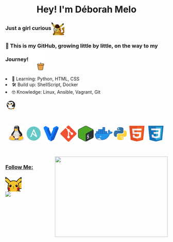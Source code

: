 
<h1 align="center">  Hey! I'm Déborah Melo</h1>
<h3> Just a girl curious<img align="center" src="https://github.com/dehmelo/dehmelo/blob/main/assets/detectivepikachu.png" width="40"></h3>
<h3>  🚀 This is my GitHub, growing little by little, on the way to my Journey! <img align="center" src="https://github.com/dehmelo/dehmelo/blob/main/assets/tree.gif" width="50"></h3>

<li> 🌱 Learning: Python, HTML, CSS  </li>
<li> 🛠️ Build up: ShellScript, Docker </li>
<li> 🤓 Knowledge: Linux, Ansible, Vagrant, Git
  
<img align="center" src="https://github.com/dehmelo/dehmelo/blob/main/assets/penguin-spin.gif" width="30"></li>

##

<div align="center"style="display: inline_block"><br>
  <img align="center" alt="Linux" height="50" width="50" src="https://github.com/dehmelo/dehmelo/blob/main/assets/tux.svg">
  <img align="center" alt="Ansible" height="50" width="50" src="https://github.com/dehmelo/dehmelo/blob/main/assets/ansible01.png">
  <img align="center" alt="Vagrant" height="50" width="50" src="https://github.com/dehmelo/dehmelo/blob/main/assets/vagrant.png">
  <img align="center" alt="Git" height="50" width="50" src="https://github.com/dehmelo/dehmelo/blob/main/assets/Git.png">
  <img align="center" alt="Bash-Shell" height="50" width="50" src="https://github.com/dehmelo/dehmelo/blob/main/assets/bash.png">
  <img align="center" alt="Docker" height="40" width="55" src="https://github.com/dehmelo/dehmelo/blob/main/assets/docker.png">
  <img align="center" alt="Python" height="40" width="40" src="https://github.com/dehmelo/dehmelo/blob/main/assets/python.png">
  <! – <img align="center" alt="Flutter" height="50" width="55" src="https://github.com/dehmelo/dehmelo/blob/main/assets/flutter.png">
  <img align="center" alt="HTML" height="50" width="55" src="https://github.com/dehmelo/dehmelo/blob/main/assets/HTML.svg">
  <img align="center" alt="CSS" height="50" width="55" src="https://github.com/dehmelo/dehmelo/blob/main/assets/CSS.svg">
  
</div>

##

<div style="display: inline_block"><br>
  <a href="https://github.com/dehmelo">
    <img align="right" height="250px" width="350px" src = "https://github-readme-stats.vercel.app/api/top-langs/?username=dehmelo&langs_count=7&layout=donut&theme=midnight-purple" />
<! – <img align="right" height="150px" width="450px" src = "https://github-readme-stats.vercel.app/api?username=dehmelo&show_icons=true&theme=midnight-purple&include_all_commits=true&count_private=true" />
</div>
   
  
<h3> Follow Me:</h3> <img align="center" src="https://github.com/dehmelo/dehmelo/blob/main/assets/pikachu-hi.gif" width="50">

<div>
<a href="https://www.linkedin.com/in/deborah-melo/" target="_blank"><img src="https://img.shields.io/badge/Linkedin-00BFFF?style=for-the-badge&logo=linkedin&logoColor=white" target="_blank"></a>  


  
    
